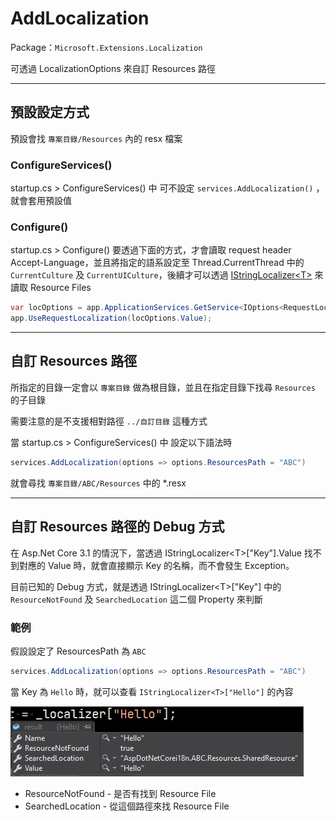 # AddLocalization

Package：`Microsoft.Extensions.Localization`

可透過 LocalizationOptions 來自訂 Resources 路徑

---

## 預設設定方式

預設會找 `專案目錄/Resources` 內的 resx 檔案

### ConfigureServices()

startup.cs > ConfigureServices() 中 可不設定 `services.AddLocalization()` ，就會套用預設值

### Configure()

startup.cs > Configure() 要透過下面的方式，才會讀取 request header Accept-Language，並且將指定的語系設定至 Thread.CurrentThread 中的 `CurrentCulture` 及 `CurrentUICulture`，後續才可以透過 [IStringLocalizer\<T>](./IStringLocalizer.md) 來讀取 Resource Files

```csharp
var locOptions = app.ApplicationServices.GetService<IOptions<RequestLocalizationOptions>>();
app.UseRequestLocalization(locOptions.Value);
```

---

## 自訂 Resources 路徑

所指定的目錄一定會以 `專案目錄` 做為根目錄，並且在指定目錄下找尋 `Resources` 的子目錄

需要注意的是不支援相對路徑 `../自訂目錄` 這種方式

當 startup.cs > ConfigureServices() 中 設定以下語法時

```csharp
services.AddLocalization(options => options.ResourcesPath = "ABC")
```

就會尋找 `專案目錄/ABC/Resources` 中的 *.resx

---

## 自訂 Resources 路徑的 Debug 方式

在 Asp.Net Core 3.1 的情況下，當透過 IStringLocalizer\<T>["Key"].Value 找不到對應的 Value 時，就會直接顯示 Key 的名稱，而不會發生 Exception。

目前已知的 Debug 方式，就是透過 IStringLocalizer\<T>["Key"] 中的 `ResourceNotFound` 及 `SearchedLocation` 這二個 Property 來判斷

### 範例

假設設定了 ResourcesPath 為 `ABC`

```csharp
services.AddLocalization(options => options.ResourcesPath = "ABC")
```

當 Key 為 `Hello` 時，就可以查看 `IStringLocalizer<T>["Hello"]` 的內容

![AltMessage](./_images/Annotation&#32;2020-04-12&#32;110438.png)

- ResourceNotFound - 是否有找到 Resource File
- SearchedLocation - 從這個路徑來找 Resource File
